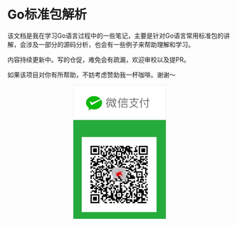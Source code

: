 # Go标准包解析

该文档是我在学习Go语言过程中的一些笔记，主要是针对Go语言常用标准包的讲解，会涉及一部分的源码分析，也会有一些例子来帮助理解和学习。

内容持续更新中。写的仓促，难免会有疏漏，欢迎审校以及提PR。

如果该项目对你有所帮助，不妨考虑赞助我一杯咖啡。谢谢～

<div style="text-align: center;">
    <img src="./asset/wechat.jpeg" alt="" style="max-height: 300px; border: 1px solid #eee;">
</div>